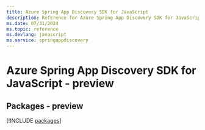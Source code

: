 ```yaml
---
title: Azure Spring App Discovery SDK for JavaScript
description: Reference for Azure Spring App Discovery SDK for JavaScript
ms.date: 07/31/2024
ms.topic: reference
ms.devlang: javascript
ms.service: springappdiscovery
---
```

# Azure Spring App Discovery SDK for JavaScript - preview
## Packages - preview
[!INCLUDE [packages](spring-app-discovery-index.md)]